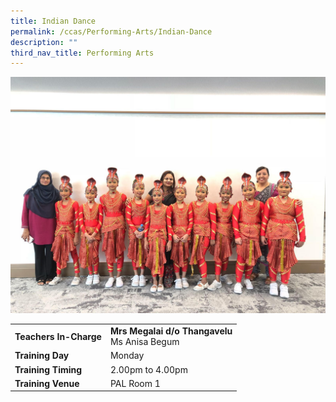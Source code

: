 ```yaml
---
title: Indian Dance
permalink: /ccas/Performing-Arts/Indian-Dance
description: ""
third_nav_title: Performing Arts
---
```

![](/images/indian%20dance.jpeg)

| | |
| --- | ---|
| **Teachers In-Charge** |**Mrs Megalai d/o Thangavelu**<br>Ms Anisa Begum
|**Training Day**|Monday
|**Training Timing**|2.00pm to 4.00pm
|**Training Venue**|PAL Room 1